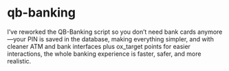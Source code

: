 # qb-banking
I’ve reworked the QB-Banking script so you don’t need bank cards anymore—your PIN is saved in the database, making everything simpler, and with cleaner ATM and bank interfaces plus ox_target points for easier interactions, the whole banking experience is faster, safer, and more realistic.
